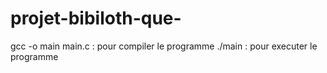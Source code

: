 # projet-bibiloth-que-

gcc -o main main.c : pour compiler le programme
./main : pour executer le programme 
